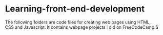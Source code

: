 # Learning-front-end-development

The following folders are code files for creating web pages using HTML, CSS and Javascript. It contains webpage projects I did on FreeCodeCamp.S
